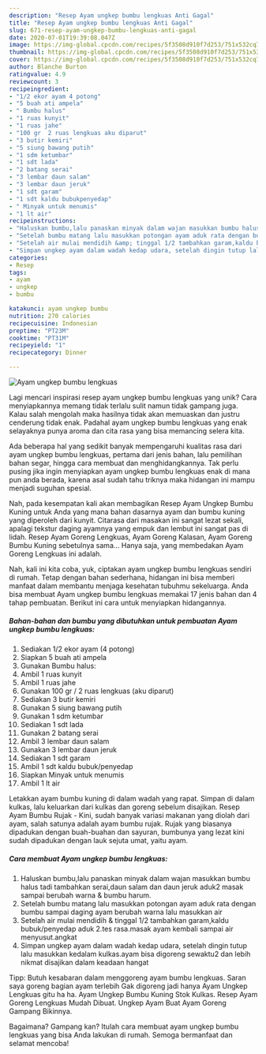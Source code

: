 ```yaml
---
description: "Resep Ayam ungkep bumbu lengkuas Anti Gagal"
title: "Resep Ayam ungkep bumbu lengkuas Anti Gagal"
slug: 671-resep-ayam-ungkep-bumbu-lengkuas-anti-gagal
date: 2020-07-01T19:39:08.047Z
image: https://img-global.cpcdn.com/recipes/5f3508d910f7d253/751x532cq70/ayam-ungkep-bumbu-lengkuas-foto-resep-utama.jpg
thumbnail: https://img-global.cpcdn.com/recipes/5f3508d910f7d253/751x532cq70/ayam-ungkep-bumbu-lengkuas-foto-resep-utama.jpg
cover: https://img-global.cpcdn.com/recipes/5f3508d910f7d253/751x532cq70/ayam-ungkep-bumbu-lengkuas-foto-resep-utama.jpg
author: Blanche Burton
ratingvalue: 4.9
reviewcount: 3
recipeingredient:
- "1/2 ekor ayam 4 potong"
- "5 buah ati ampela"
- " Bumbu halus"
- "1 ruas kunyit"
- "1 ruas jahe"
- "100 gr  2 ruas lengkuas aku diparut"
- "3 butir kemiri"
- "5 siung bawang putih"
- "1 sdm ketumbar"
- "1 sdt lada"
- "2 batang serai"
- "3 lembar daun salam"
- "3 lembar daun jeruk"
- "1 sdt garam"
- "1 sdt kaldu bubukpenyedap"
- " Minyak untuk menumis"
- "1 lt air"
recipeinstructions:
- "Haluskan bumbu,lalu panaskan minyak dalam wajan masukkan bumbu halus tadi tambahkan serai,daun salam dan daun jeruk aduk2 masak sampai berubah warna &amp; bumbu harum."
- "Setelah bumbu matang lalu masukkan potongan ayam aduk rata dengan bumbu sampai daging ayam berubah warna lalu masukkan air"
- "Setelah air mulai mendidih &amp; tinggal 1/2 tambahkan garam,kaldu bubuk/penyedap aduk 2.tes rasa.masak ayam kembali sampai air menyusut.angkat"
- "Simpan ungkep ayam dalam wadah kedap udara, setelah dingin tutup lalu masukkan kedalam kulkas.ayam bisa digoreng sewaktu2 dan lebih nikmat disajikan dalam keadaan hangat"
categories:
- Resep
tags:
- ayam
- ungkep
- bumbu

katakunci: ayam ungkep bumbu 
nutrition: 270 calories
recipecuisine: Indonesian
preptime: "PT23M"
cooktime: "PT31M"
recipeyield: "1"
recipecategory: Dinner

---
```



![Ayam ungkep bumbu lengkuas](https://img-global.cpcdn.com/recipes/5f3508d910f7d253/751x532cq70/ayam-ungkep-bumbu-lengkuas-foto-resep-utama.jpg)

Lagi mencari inspirasi resep ayam ungkep bumbu lengkuas yang unik? Cara menyiapkannya memang tidak terlalu sulit namun tidak gampang juga. Kalau salah mengolah maka hasilnya tidak akan memuaskan dan justru cenderung tidak enak. Padahal ayam ungkep bumbu lengkuas yang enak selayaknya punya aroma dan cita rasa yang bisa memancing selera kita.

Ada beberapa hal yang sedikit banyak mempengaruhi kualitas rasa dari ayam ungkep bumbu lengkuas, pertama dari jenis bahan, lalu pemilihan bahan segar, hingga cara membuat dan menghidangkannya. Tak perlu pusing jika ingin menyiapkan ayam ungkep bumbu lengkuas enak di mana pun anda berada, karena asal sudah tahu triknya maka hidangan ini mampu menjadi suguhan spesial.

Nah, pada kesempatan kali akan membagikan Resep Ayam Ungkep Bumbu Kuning untuk Anda yang mana bahan dasarnya ayam dan bumbu kuning yang diperoleh dari kunyit. Citarasa dari masakan ini sangat lezat sekali, apalagi tekstur daging ayamnya yang empuk dan lembut ini sangat pas di lidah. Resep Ayam Goreng Lengkuas, Ayam Goreng Kalasan, Ayam Goreng Bumbu Kuning sebetulnya sama… Hanya saja, yang membedakan Ayam Goreng Lengkuas ini adalah.


Nah, kali ini kita coba, yuk, ciptakan ayam ungkep bumbu lengkuas sendiri di rumah. Tetap dengan bahan sederhana, hidangan ini bisa memberi manfaat dalam membantu menjaga kesehatan tubuhmu sekeluarga. Anda bisa membuat Ayam ungkep bumbu lengkuas memakai 17 jenis bahan dan 4 tahap pembuatan. Berikut ini cara untuk menyiapkan hidangannya.

<!--inarticleads1-->

##### Bahan-bahan dan bumbu yang dibutuhkan untuk pembuatan Ayam ungkep bumbu lengkuas:

1. Sediakan 1/2 ekor ayam (4 potong)
1. Siapkan 5 buah ati ampela
1. Gunakan  Bumbu halus:
1. Ambil 1 ruas kunyit
1. Ambil 1 ruas jahe
1. Gunakan 100 gr / 2 ruas lengkuas (aku diparut)
1. Sediakan 3 butir kemiri
1. Gunakan 5 siung bawang putih
1. Gunakan 1 sdm ketumbar
1. Sediakan 1 sdt lada
1. Gunakan 2 batang serai
1. Ambil 3 lembar daun salam
1. Gunakan 3 lembar daun jeruk
1. Sediakan 1 sdt garam
1. Ambil 1 sdt kaldu bubuk/penyedap
1. Siapkan  Minyak untuk menumis
1. Ambil 1 lt air


Letakkan ayam bumbu kuning di dalam wadah yang rapat. Simpan di dalam kulkas, lalu keluarkan dari kulkas dan goreng sebelum disajikan. Resep Ayam Bumbu Rujak - Kini, sudah banyak variasi makanan yang diolah dari ayam, salah satunya adalah ayam bumbu rujak. Rujak yang biasanya dipadukan dengan buah-buahan dan sayuran, bumbunya yang lezat kini sudah dipadukan dengan lauk sejuta umat, yaitu ayam. 

<!--inarticleads2-->

##### Cara membuat Ayam ungkep bumbu lengkuas:

1. Haluskan bumbu,lalu panaskan minyak dalam wajan masukkan bumbu halus tadi tambahkan serai,daun salam dan daun jeruk aduk2 masak sampai berubah warna &amp; bumbu harum.
1. Setelah bumbu matang lalu masukkan potongan ayam aduk rata dengan bumbu sampai daging ayam berubah warna lalu masukkan air
1. Setelah air mulai mendidih &amp; tinggal 1/2 tambahkan garam,kaldu bubuk/penyedap aduk 2.tes rasa.masak ayam kembali sampai air menyusut.angkat
1. Simpan ungkep ayam dalam wadah kedap udara, setelah dingin tutup lalu masukkan kedalam kulkas.ayam bisa digoreng sewaktu2 dan lebih nikmat disajikan dalam keadaan hangat


Tipp: Butuh kesabaran dalam menggoreng ayam bumbu lengkuas. Saran saya goreng bagian ayam terlebih Gak digoreng jadi hanya Ayam Ungkep Lengkuas gitu ha ha. Ayam Ungkep Bumbu Kuning Stok Kulkas. Resep Ayam Goreng Lengkuas Mudah Dibuat. Ungkep Ayam Buat Ayam Goreng Gampang Bikinnya. 

Bagaimana? Gampang kan? Itulah cara membuat ayam ungkep bumbu lengkuas yang bisa Anda lakukan di rumah. Semoga bermanfaat dan selamat mencoba!
